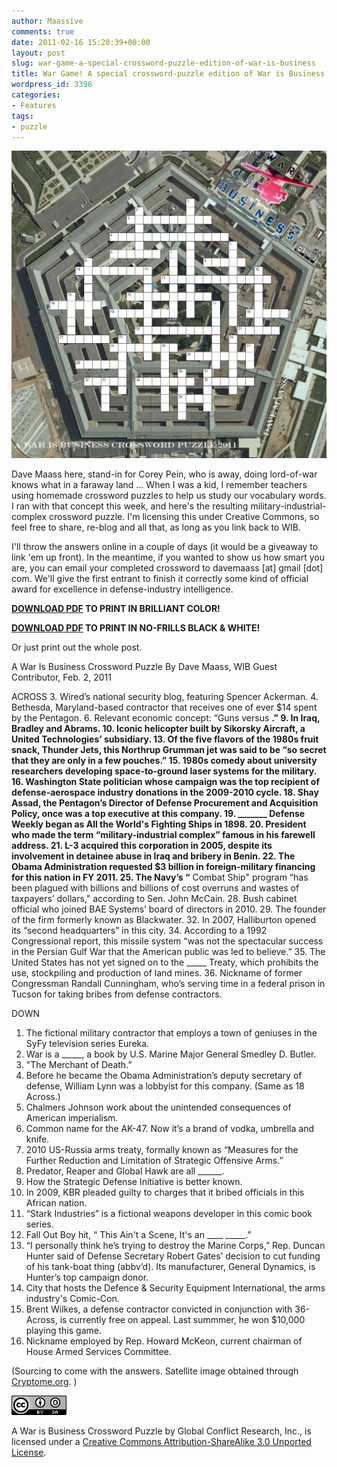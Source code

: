```yaml
---
author: Maassive
comments: true
date: 2011-02-16 15:20:39+00:00
layout: post
slug: war-game-a-special-crossword-puzzle-edition-of-war-is-business
title: War Game! A special crossword-puzzle edition of War is Business 
wordpress_id: 3396
categories:
- Features
tags:
- puzzle
---
```


<!-- more -->


[![](/images/2011/02/wib_cw-1024x999.png)](http://www.warisbusiness.com/?attachment_id=3397)


Dave Maass here, stand-in for Corey Pein, who is away, doing lord-of-war knows what in a faraway land ... When I was a kid, I remember teachers using homemade crossword puzzles to help us study our vocabulary words. I ran with that concept this week, and here's the resulting military-industrial-complex crossword puzzle. I'm licensing this under Creative Commons, so feel free to share, re-blog and all that, as long as you link back to WIB.

I'll throw the answers online in a couple of days (it would be a giveaway to link 'em up front). In the meantime, if you wanted to show us how smart you are, you can email your completed crossword to davemaass [at] gmail [dot] com. We'll give the first entrant to finish it correctly some kind of official award for excellence in defense-industry intelligence.

**[DOWNLOAD PDF](/images/2011/02/WIB_crossword2011.pdf) TO PRINT IN BRILLIANT COLOR!**

**[DOWNLOAD PDF](/images/2011/02/wib_crossword_bw.pdf) TO PRINT IN NO-FRILLS BLACK & WHITE!**

Or just print out the whole post.

A War Is Business Crossword Puzzle
By Dave Maass, WIB Guest Contributor, Feb. 2, 2011

ACROSS
3. Wired’s national security blog, featuring Spencer Ackerman.
4. Bethesda, Maryland-based contractor that receives one of ever $14 spent by the Pentagon.
6. Relevant economic concept: “Guns versus ______.”
9. In Iraq, Bradley and Abrams.
10. Iconic helicopter built by Sikorsky Aircraft,  a United Technologies’ subsidiary.
13. Of the five flavors of the 1980s fruit snack, Thunder Jets, this Northrup Grumman jet was said to be “so secret that they are only in a few pouches.”
15. 1980s comedy about university researchers developing space-to-ground laser systems for the military.
16. Washington State politician whose campaign was the top recipient of defense-aerospace industry donations in the 2009-2010 cycle.
18. Shay Assad, the Pentagon’s Director of Defense Procurement and Acquisition Policy,  once was a top executive at this company.
19. _______ Defense Weekly began as All the World's Fighting Ships in 1898.
20. President who made the term “military-industrial complex” famous in his farewell address.
21. L-3 acquired this corporation in 2005, despite its involvement in detainee abuse in Iraq and bribery in Benin.
22. The Obama Administration requested $3 billion in foreign-military financing for this nation in FY 2011.
25. The Navy’s “______ Combat Ship" program “has been plagued with billions and billions of cost overruns and wastes of taxpayers’ dollars," according to Sen. John McCain.
28. Bush cabinet official who joined BAE Systems’ board of directors in 2010.
29. The founder of the firm formerly known as Blackwater.
32. In 2007, Halliburton opened its “second headquarters” in this city.
34. According to a 1992 Congressional report, this missile system “was not the spectacular success in the Persian Gulf War that the American public was led to believe.”
35. The United States has not yet signed on to the _____ Treaty, which prohibits the use, stockpiling and production of land mines.
36. Nickname of former Congressman Randall Cunningham, who’s serving time in a federal prison in Tucson  for taking bribes from defense contractors.

DOWN
1. The fictional military contractor that  employs a town of geniuses in the SyFy television series Eureka.
2. War is a _____, a book by U.S. Marine Major General Smedley D. Butler.
5. "The Merchant of Death.”
7. Before he became the Obama Administration’s deputy secretary of defense, William Lynn was a lobbyist for this company. (Same as 18 Across.)
8. Chalmers Johnson work about the unintended consequences of American imperialism.
11. Common name for the AK-47. Now it’s  a brand of vodka, umbrella and knife.
12. 2010 US-Russia arms treaty, formally known as “Measures for the Further Reduction and Limitation of Strategic Offensive Arms.”
14. Predator, Reaper and Global Hawk are all ______.
17. How the Strategic Defense Initiative is better known.
23. In 2009, KBR pleaded guilty to charges that it bribed officials in this African nation.
24. “Stark Industries” is a  fictional weapons developer in this comic book series.
26. Fall Out Boy hit, “ This Ain't a Scene, It's an ____ _____.”
27. “I personally think he’s trying to destroy the Marine Corps,” Rep. Duncan Hunter said of Defense Secretary Robert Gates’ decision to cut funding of his tank-boat thing (abbv’d). Its manufacturer, General Dynamics, is Hunter’s top campaign donor.
30. City that hosts the Defence & Security Equipment International, the arms industry's Comic-Con.
31. Brent Wilkes, a defense contractor convicted in conjunction with 36-Across, is currently free on appeal. Last summmer, he won $10,000 playing this game.
33. Nickname employed by Rep. Howard McKeon, current chairman of House Armed Services Committee.

(Sourcing to come with the answers. Satellite image obtained through [Cryptome.org](http://cryptome.org/eyeball/pentagon-aug08/pentagon-aug08.htm). )

[![](/images/2011/02/cc.png)](http://www.warisbusiness.com/?attachment_id=3406)

A War is Business Crossword Puzzle by Global Conflict Research, Inc., is licensed under a [Creative Commons Attribution-ShareAlike 3.0 Unported License](http://creativecommons.org/licenses/by-sa/3.0/).
